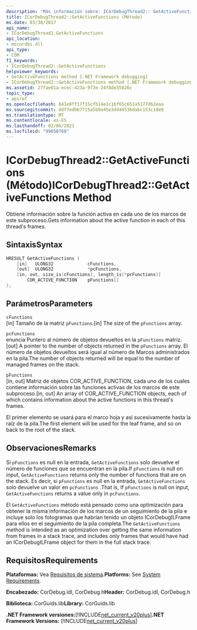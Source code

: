 ```yaml
---
description: 'Más información sobre: ICorDebugThread2:: GetActiveFunctions ((método)'
title: ICorDebugThread2::GetActiveFunctions (Método)
ms.date: 03/30/2017
api_name:
- ICorDebugThread2.GetActiveFunctions
api_location:
- mscordbi.dll
api_type:
- COM
f1_keywords:
- ICorDebugThread2::GetActiveFunctions
helpviewer_keywords:
- GetActiveFunctions method [.NET Framework debugging]
- ICorDebugThread2::GetActiveFunctions method [.NET Framework debugging]
ms.assetid: 27fae01a-ecec-423a-973e-24f8de55826c
topic_type:
- apiref
ms.openlocfilehash: 841e8ff17f15cfb14e1c1bf65c651a5177db2eaa
ms.sourcegitcommit: ddf7edb67715a5b9a45e3dd44536dabc153c1de0
ms.translationtype: MT
ms.contentlocale: es-ES
ms.lasthandoff: 02/06/2021
ms.locfileid: "99658768"
---
```

# <a name="icordebugthread2getactivefunctions-method"></a><span data-ttu-id="caddb-103">ICorDebugThread2::GetActiveFunctions (Método)</span><span class="sxs-lookup"><span data-stu-id="caddb-103">ICorDebugThread2::GetActiveFunctions Method</span></span>

<span data-ttu-id="caddb-104">Obtiene información sobre la función activa en cada uno de los marcos de este subproceso.</span><span class="sxs-lookup"><span data-stu-id="caddb-104">Gets information about the active function in each of this thread's frames.</span></span>  
  
## <a name="syntax"></a><span data-ttu-id="caddb-105">Sintaxis</span><span class="sxs-lookup"><span data-stu-id="caddb-105">Syntax</span></span>  
  
```cpp  
HRESULT GetActiveFunctions (  
    [in]   ULONG32             cFunctions,  
    [out]  ULONG32             *pcFunctions,  
    [in, out, size_is(cFunctions), length_is(*pcFunctions)]  
        COR_ACTIVE_FUNCTION    pFunctions[]  
);  
```  
  
## <a name="parameters"></a><span data-ttu-id="caddb-106">Parámetros</span><span class="sxs-lookup"><span data-stu-id="caddb-106">Parameters</span></span>  

 `cFunctions`  
 <span data-ttu-id="caddb-107">[in] Tamaño de la matriz `pFunctions`.</span><span class="sxs-lookup"><span data-stu-id="caddb-107">[in] The size of the `pFunctions` array.</span></span>  
  
 `pcFunctions`  
 <span data-ttu-id="caddb-108">enuncia Puntero al número de objetos devueltos en la `pFunctions` matriz.</span><span class="sxs-lookup"><span data-stu-id="caddb-108">[out] A pointer to the number of objects returned in the `pFunctions` array.</span></span> <span data-ttu-id="caddb-109">El número de objetos devueltos será igual al número de Marcos administrados en la pila.</span><span class="sxs-lookup"><span data-stu-id="caddb-109">The number of objects returned will be equal to the number of managed frames on the stack.</span></span>  
  
 `pFunctions`  
 <span data-ttu-id="caddb-110">[in, out] Matriz de objetos COR_ACTIVE_FUNCTION, cada uno de los cuales contiene información sobre las funciones activas de los marcos de este subproceso.</span><span class="sxs-lookup"><span data-stu-id="caddb-110">[in, out] An array of COR_ACTIVE_FUNCTION objects, each of which contains information about the active functions in this thread's frames.</span></span>  
  
 <span data-ttu-id="caddb-111">El primer elemento se usará para el marco hoja y así sucesivamente hasta la raíz de la pila.</span><span class="sxs-lookup"><span data-stu-id="caddb-111">The first element will be used for the leaf frame, and so on back to the root of the stack.</span></span>  
  
## <a name="remarks"></a><span data-ttu-id="caddb-112">Observaciones</span><span class="sxs-lookup"><span data-stu-id="caddb-112">Remarks</span></span>  

 <span data-ttu-id="caddb-113">Si `pFunctions` es null en la entrada, `GetActiveFunctions` solo devuelve el número de funciones que se encuentran en la pila.</span><span class="sxs-lookup"><span data-stu-id="caddb-113">If `pFunctions` is null on input, `GetActiveFunctions` returns only the number of functions that are on the stack.</span></span> <span data-ttu-id="caddb-114">Es decir, si `pFunctions` es null en la entrada, `GetActiveFunctions` solo devuelve un valor en `pcFunctions` .</span><span class="sxs-lookup"><span data-stu-id="caddb-114">That is, If `pFunctions` is null on input, `GetActiveFunctions` returns a value only in `pcFunctions`.</span></span>  
  
 <span data-ttu-id="caddb-115">El `GetActiveFunctions` método está pensado como una optimización para obtener la misma información de los marcos de un seguimiento de la pila e incluye solo los fotogramas que habrían tenido un objeto ICorDebugILFrame para ellos en el seguimiento de la pila completa.</span><span class="sxs-lookup"><span data-stu-id="caddb-115">The `GetActiveFunctions` method is intended as an optimization over getting the same information from frames in a stack trace, and includes only frames that would have had an ICorDebugILFrame object for them in the full stack trace.</span></span>  
  
## <a name="requirements"></a><span data-ttu-id="caddb-116">Requisitos</span><span class="sxs-lookup"><span data-stu-id="caddb-116">Requirements</span></span>  

 <span data-ttu-id="caddb-117">**Plataformas:** Vea [Requisitos de sistema](../../get-started/system-requirements.md).</span><span class="sxs-lookup"><span data-stu-id="caddb-117">**Platforms:** See [System Requirements](../../get-started/system-requirements.md).</span></span>  
  
 <span data-ttu-id="caddb-118">**Encabezado:** CorDebug.idl, CorDebug.h</span><span class="sxs-lookup"><span data-stu-id="caddb-118">**Header:** CorDebug.idl, CorDebug.h</span></span>  
  
 <span data-ttu-id="caddb-119">**Biblioteca:** CorGuids.lib</span><span class="sxs-lookup"><span data-stu-id="caddb-119">**Library:** CorGuids.lib</span></span>  
  
 <span data-ttu-id="caddb-120">**.NET Framework versiones:**[!INCLUDE[net_current_v20plus](../../../../includes/net-current-v20plus-md.md)]</span><span class="sxs-lookup"><span data-stu-id="caddb-120">**.NET Framework Versions:** [!INCLUDE[net_current_v20plus](../../../../includes/net-current-v20plus-md.md)]</span></span>
